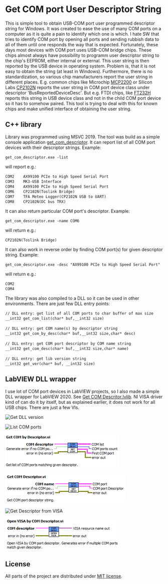 # Get COM port User Descriptor String

This is simple tool to obtain USB-COM port user programmed descriptor string for Windows.
It was created to ease the use of many COM ports on a computer as it is quite a pain to identify which one is which. I hate SW that tries to identify COM port by opening all ports and sending rubbish data to all of them until one responds the way that is expected. Fortunately, these days most devices with COM port uses USB-COM bridge chips. These chips almost always have possibility to programm user descriptor string to the chip's EEPROM, either internal or external. This user string is then reported by the USB device in operating system. Problem is, that it is not easy to obtain the string (at least in Windows). Furthermore, there is no standardization, so various chip manufacturers report the user string in different places. E.g. common chips like Microchip [MCP2200](https://www.microchip.com/en-us/product/mcp2200) or Silicon Labs [CP2102N](https://www.silabs.com/interface/usb-bridges/usbxpress) reports the user string in COM port device class under descriptor 'BusReportedDeviceDesc'. But e.g. FTDI chips, like [FT232H](https://ftdichip.com/products/ft232hq/) reports this string in USB device class and not in the child COM port device so it has to somehow paired. This tool is trying to deal with this for known chips and make unified interface of obtaining the user string. 

## C++ library

Library was programmed using MSVC 2019. The tool was build as a simple console application [get_com_descriptor](./msvc). It can report list of all COM port devices with their descriptor strings. 
Example:
```
get_com_descriptor.exe -list
```
will report e.g.:
```
COM2    AX99100 PCIe to High Speed Serial Port
COM3    MK3-USB Interface
COM4    AX99100 PCIe to High Speed Serial Port
COM6    CP2102N(Toslink Bridge)
COM7    TFA Meteo Logger(CP2102N USB to UART)
COM8    CP2102N(DC bus TRX)
```
It can also return particular COM port's descriptor. Example:
```
get_com_descriptor.exe -name COM6
```
will return e.g.:
```
CP2102N(Toslink Bridge)
```
It can also work in reverse order by finding COM port(s) for given descriptor string. Example:
```
get_com_descriptor.exe -desc "AX99100 PCIe to High Speed Serial Port"
```
will return e.g.:
```
COM2
COM4
```

The library was also compiled to a DLL so it can be used in other environments. There are just few DLL entry points:
```
// DLL entry: get list of all COM ports to char buffer of max size
__int32 get_com_list(char* buf,__int32 size)

// DLL entry: get COM name(s) by descriptor string
__int32 get_com_by_desc(char* buf,__int32 size,char* desc)

// DLL entry: get COM port descriptor by COM name string
__int32 get_com_desc(char* buf,__int32 size,char* name)

// DLL entry: get lib version string
__int32 get_ver(char* buf, __int32 size)
```

## LabVIEW DLL wrapper
I use lot of COM port devices in LabVIEW projects, so I also made a simple DLL wrapper for LabVIEW 2020. See [Get COM Descritor.lvlib](./LabView/). NI VISA driver kind of can do it by itself, but as explained earlier, it does not work for all USB chips. There are just a few VIs. 

![Get DLL version](./fig/get_com_desc_ver.png)

![List COM ports](./fig/get_com_desc_list.png)

![Get COM by Descriptor](./fig/get_com_desc_get_by_desc.png)

![Get Descriptor for COM port](./fig/get_com_desc_get_desc.png)

![Get Descriptor from VISA](./fig/get_com_desc_get_from_visa.png)

![Open VISA by COM descritor](./fig/get_com_desc_open_visa.png)


## License
All parts of the project are distributed under [MIT license](./README.txt).
